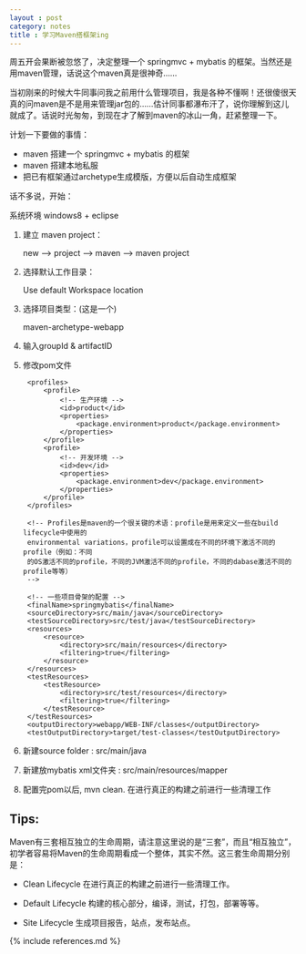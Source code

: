 ```yaml
---
layout : post
category: notes
title : 学习Maven搭框架ing
---
```


周五开会果断被忽悠了，决定整理一个 springmvc + mybatis 的框架。当然还是用maven管理，话说这个maven真是很神奇……

当初刚来的时候大牛同事问我之前用什么管理项目，我是各种不懂啊！还很傻很天真的问maven是不是用来管理jar包的……估计同事都瀑布汗了，说你理解到这儿就成了。话说时光匆匆，到现在才了解到maven的冰山一角，赶紧整理一下。

计划一下要做的事情：

* maven 搭建一个 springmvc + mybatis 的框架
* maven 搭建本地私服
* 把已有框架通过archetype生成模版，方便以后自动生成框架 

话不多说，开始：

系统环境 windows8 + eclipse 

1. 建立 maven project：

	new --> project --> maven --> maven project

2. 选择默认工作目录：
	
	Use default Workspace location

3. 选择项目类型：(这是一个)

	maven-archetype-webapp

4. 输入groupId & artifactID
	
5. 修改pom文件

		<profiles>
			<profile>
				<!-- 生产环境 -->
				<id>product</id>
				<properties>
					<package.environment>product</package.environment>
				</properties>
			</profile>
			<profile>
				<!-- 开发环境 -->
				<id>dev</id>
				<properties>
					<package.environment>dev</package.environment>
				</properties>
			</profile>
		</profiles>
		
		<!-- Profiles是maven的一个很关键的术语：profile是用来定义一些在build lifecycle中使用的 
		environmental variations，profile可以设置成在不同的环境下激活不同的profile（例如：不同
		的OS激活不同的profile，不同的JVM激活不同的profile，不同的dabase激活不同的profile等等）
		-->

		<!-- 一些项目骨架的配置 -->
		<finalName>springmybatis</finalName>
		<sourceDirectory>src/main/java</sourceDirectory>
		<testSourceDirectory>src/test/java</testSourceDirectory>
		<resources>
			<resource>
				<directory>src/main/resources</directory>
				<filtering>true</filtering>
			</resource>
		</resources>
		<testResources>
			<testResource>
				<directory>src/test/resources</directory>
				<filtering>true</filtering>
			</testResource>
		</testResources>
		<outputDirectory>webapp/WEB-INF/classes</outputDirectory>
		<testOutputDirectory>target/test-classes</testOutputDirectory>

6. 新建source folder : src/main/java

7. 新建放mybatis xml文件夹 : src/main/resources/mapper

8. 配置完pom以后, mvn clean. 在进行真正的构建之前进行一些清理工作

Tips:
------ 

Maven有三套相互独立的生命周期，请注意这里说的是“三套”，而且“相互独立”，初学者容易将Maven的生命周期看成一个整体，其实不然。这三套生命周期分别是：

* Clean Lifecycle 在进行真正的构建之前进行一些清理工作。

* Default Lifecycle 构建的核心部分，编译，测试，打包，部署等等。

* Site Lifecycle 生成项目报告，站点，发布站点。


{% include references.md %}
